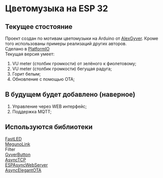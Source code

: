 Цветомузыка на ESP 32
===
## Текущее стостояние
Проект создан по мотивам цветомузыки на Arduino от [AlexGyver](https://alexgyver.ru/colormusic/). Кроме того использованы примеры реализаций других авторов.   
Сделано в [PlatformIO](https://github.com/platformio/)   
Текущая версия умеет:
1. VU meter (столбик громкости) от зелёного к фиолетовому;
2. VU meter (столбик громкости) бегущая радуга;
3. Горит белым;
4. Обновление с помощью OTA; 

## В будущем будет добавлено (наверное)
1. Управление через WEB интерфейс;
2. Поддержка MQTT; 

## Используются библиотеки

[FastLED](https://github.com/FastLED/FastLED)  
[MegunoLink](https://github.com/Megunolink/MLP)  
Filter  
[GyverButton](https://alexgyver.ru/gyverbutton/)  
[AsyncTCP](https://github.com/me-no-dev/AsyncTCP)  
[ESPAsyncWebServer](https://github.com/me-no-dev/ESPAsyncWebServer)  
[AsyncElegantOTA](https://github.com/ayushsharma82/AsyncElegantOTA)  
